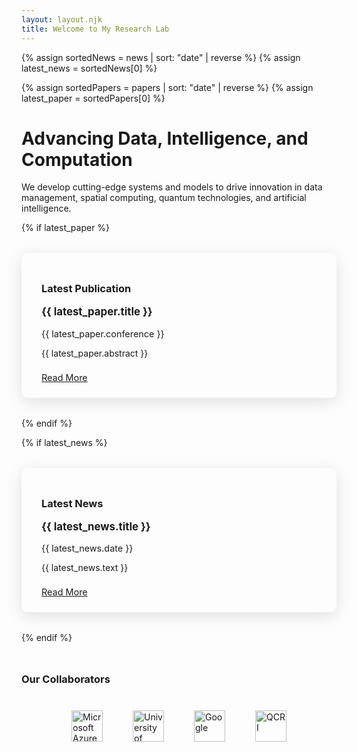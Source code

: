 ```yaml
---
layout: layout.njk
title: Welcome to My Research Lab
---
```


{% assign sortedNews = news | sort: "date" | reverse %}
{% assign latest_news = sortedNews[0] %}

{% assign sortedPapers = papers | sort: "date" | reverse %}
{% assign latest_paper = sortedPapers[0] %}

<div class="hero">
  <h1>Advancing Data, Intelligence, and Computation</h1>
  <p>We develop cutting-edge systems and models to drive innovation in data management, spatial computing, quantum technologies, and artificial intelligence.</p>

  {% if latest_paper %}
    <div class="latest-paper-snippet" style="margin: 2rem auto; max-width: 600px; background: var(--card); padding: 1.5rem 2rem; border-radius: 10px; box-shadow: 0 6px 24px rgba(0, 0, 0, 0.12); transition: box-shadow 0.3s ease;">
      <h3 style="margin-bottom: 0.4rem;">Latest Publication</h3>
      <p style="font-weight: bold; font-size: 1.05rem;">{{ latest_paper.title }}</p>
      <p style="font-size: 0.9rem; color: var(--subtext); margin-bottom: 0.6rem;">{{ latest_paper.conference }}</p>
      <p style="overflow: hidden; display: -webkit-box; -webkit-line-clamp: 3; -webkit-box-orient: vertical;">
        {{ latest_paper.abstract }}
      </p>
      <a onclick="loadContent('/papers')" style="display:inline-block; margin-top: 0.5rem; font-size: 0.9rem; color: var(--accent); text-decoration: underline;">Read More</a>
    </div>
  {% endif %}

  {% if latest_news %}
    <div class="latest-news-snippet" style="margin: 2rem auto; max-width: 600px; background: var(--card); padding: 1.5rem 2rem; border-radius: 10px; box-shadow: 0 6px 24px rgba(0, 0, 0, 0.12); transition: box-shadow 0.3s ease;">
      <h3 style="margin-bottom: 0.4rem;">Latest News</h3>
      <p style="font-weight: bold; font-size: 1.05rem;">{{ latest_news.title }}</p>
      <p style="font-size: 0.9rem; color: var(--subtext); margin-bottom: 0.6rem;">{{ latest_news.date }}</p>
      <p style="overflow: hidden; display: -webkit-box; -webkit-line-clamp: 3; -webkit-box-orient: vertical;">
        {{ latest_news.text }}
      </p>
      <a onclick="loadContent('/news')" style="display:inline-block; margin-top: 0.5rem; font-size: 0.9rem; color: var(--accent); text-decoration: underline;">Read More</a>
    </div>
  {% endif %}

  <!-- Optional nav links -->
  <!--
  <div class="links">
    <a href="{{ '/people' | url }}">Meet the Team</a>
    <a href="{{ '/papers' | url }}">Published Research</a>
    <a href="{{ '/news' | url }}">Latest News</a>
    <a href="{{ '/chatbot' | url }}">Chat with the Lab</a>
  </div>
  -->

  <!-- Collaborators Section -->
  <div class="collaborators" style="margin-top: 3rem;">
    <h3 style="margin-bottom: 1rem;">Our Collaborators</h3>
    <div style="display: flex; justify-content: center; flex-wrap: wrap; gap: 2rem; padding: 1rem 0;">
      <img src="{{ '/assets/images/logos/Azur.png' | url }}" alt="Microsoft Azure" style="height: 50px; padding: 0.5rem;" />
      <img src="{{ '/assets/images/logos/USC.jpg' | url }}" alt="University of Southern California" style="height: 50px; padding: 0.5rem;" />
      <img src="{{ '/assets/images/logos/Google.png' | url }}" alt="Google" style="height: 50px; padding: 0.5rem;" />
      <img src="{{ '/assets/images/logos/QCRI.png' | url }}" alt="QCRI" style="height: 50px; padding: 0.5rem;" />
    </div>
  </div>
</div>
